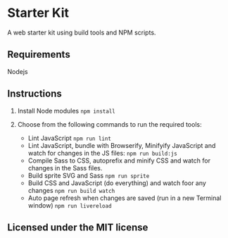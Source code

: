 # Starter Kit

A web starter kit using build tools and NPM scripts.

## Requirements

Nodejs

## Instructions

1. Install Node modules `npm install` 
2. Choose from the following commands to run the required tools:

	* Lint JavaScript `npm run lint`
	* Lint JavaScript, bundle with Browserify, Minifyify JavaScript and watch for changes in the JS files: `npm run build:js`
	* Compile Sass to CSS, autoprefix and minify CSS and watch for changes in the Sass files.
	* Build sprite SVG and Sass `npm run sprite`
	* Build CSS and JavaScript (do everything) and watch foor any changes `npm run build watch`
	* Auto page refresh when changes are saved (run in a new Terminal window) `npm run livereload`

## Licensed under the MIT license
